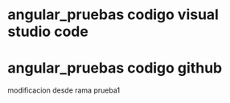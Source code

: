 # angular_pruebas codigo visual studio code
# angular_pruebas codigo github

modificacion desde rama prueba1